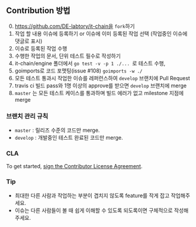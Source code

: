 ## Contribution 방법

0.  https://github.com/DE-labtory/it-chain을 `fork`하기
1.  작업 할 내용 이슈에 등록하기 or 이슈에 이미 등록된 작업 선택 (작업중인 이슈에 댓글로 표시)
2.  이슈로 등록된 작업 수행
3.  수행한 작업의 문서, 단위 테스트 필수로 작성하기
4.  it-chain/engine 폴더에서 `go test -v -p 1 ./... `로 테스트 수행, 
5.  goimports로 코드 포맷팅(issue #108) ```goimports -w ./```
6.  모든 테스트 통과시 작업한 이슈를 레퍼런스하여 `develop` 브랜치에 Pull Request
7.  travis ci 빌드 pass와 1명 이상의 approve를 받으면 `develop` 브랜치에 merge
8.  `master` 는 모든 테스트 케이스를 통과하며 빌드 에러가 없고 milestone 지점에 merge

### 브랜치 관리 규칙

* `master` : 릴리즈 수준의 코드만 merge.
* `develop` : 개발중인 테스트 완료된 코드만 merge.

### CLA

To get started, <a href="https://www.clahub.com/agreements/DE-labtory/it-chain">sign the Contributor License Agreement</a>.


### Tip

* 최대한 다른 사람과 작업하는 부분이 겹치지 않도록 feature를 작게 잡고 작업해주세요.
* 이슈는 다른 사람들이 볼 때 쉽게 이해할 수 있도록 되도록이면 구체적으로 작성해주세요.
